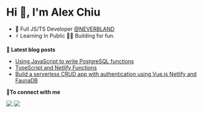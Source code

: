 # Hi 👋, I'm Alex Chiu

- 💬 Full JS/TS Developer [@NEVERBLAND](https://neverbland.com/)
- ⚡ Learning In Public 👨‍💻 Building for fun.

<b>📕 Latest blog posts</b>

<!-- BLOG-POST-LIST:START -->
- [Using JavaScript to write PostgreSQL functions](https://bit.ly/2JPzHha)
- [TypeScript and Netlify Functions](https://dev.to/chiubaca/typescript-and-netlify-functions-37b8)
- [Build a serverless CRUD app with authentication using Vue.js Netlify and FaunaDB](https://dev.to/chiubaca/build-a-serverless-crud-app-using-vue-js-netlify-and-faunadb-5dno)
<!-- BLOG-POST-LIST:END -->

<b> 🤝To connect with me</b>
<p align = "center">

[<img src="https://img.shields.io/badge/twitter-%231DA1F2.svg?&style=for-the-badge&logo=twitter&logoColor=white&color=black" />](https://twitter.com/chiubaca) 
[<img src="https://img.shields.io/badge/dev.to-%2312100E.svg?&style=for-the-badge&logo=dev&logoColor=white&color=black" />](https://dev.to/chiubaca)

</p>
